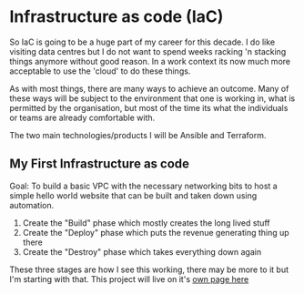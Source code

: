 # Infrastructure as code (IaC)

So IaC is going to be a huge part of my career for this decade. I do like
visiting data centres but I do not want to spend weeks racking 'n stacking
things anymore without good reason. In a work context its now much more acceptable
to use the 'cloud' to do these things.

As with most things, there are many ways to achieve an outcome. Many of these
ways will be subject to the environment that one is working in, what is permitted
by the organisation, but most of the time its what the individuals or teams
are already comfortable with.

The two main technologies/products I will be Ansible and Terraform.

## My First Infrastructure as code
Goal: To build a basic VPC with the necessary networking bits to host a simple
hello world website that can be built and taken down using automation.

1. Create the "Build" phase which mostly creates the long lived stuff
2. Create the "Deploy" phase which puts the revenue generating thing up there
3. Create the "Destroy" phase which takes everything down again

These three stages are how I see this working, there may be more to it but
I'm starting with that. This project will live on it's
[own page here](iac/my-first-iac.md)

